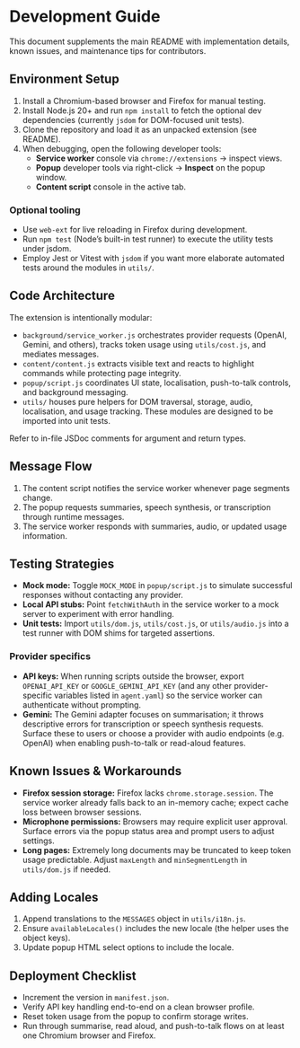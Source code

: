 # Development Guide

This document supplements the main README with implementation details, known issues, and maintenance tips for contributors.

## Environment Setup

1. Install a Chromium-based browser and Firefox for manual testing.
2. Install Node.js 20+ and run `npm install` to fetch the optional dev dependencies (currently `jsdom` for DOM-focused unit tests).
3. Clone the repository and load it as an unpacked extension (see README).
4. When debugging, open the following developer tools:
   - **Service worker** console via `chrome://extensions` → inspect views.
   - **Popup** developer tools via right-click → **Inspect** on the popup window.
   - **Content script** console in the active tab.

### Optional tooling

- Use `web-ext` for live reloading in Firefox during development.
- Run `npm test` (Node’s built-in test runner) to execute the utility tests under jsdom.
- Employ Jest or Vitest with `jsdom` if you want more elaborate automated tests around the modules in `utils/`.

## Code Architecture

The extension is intentionally modular:

- `background/service_worker.js` orchestrates provider requests (OpenAI, Gemini, and others), tracks token usage using `utils/cost.js`, and mediates messages.
- `content/content.js` extracts visible text and reacts to highlight commands while protecting page integrity.
- `popup/script.js` coordinates UI state, localisation, push-to-talk controls, and background messaging.
- `utils/` houses pure helpers for DOM traversal, storage, audio, localisation, and usage tracking. These modules are designed to be imported into unit tests.

Refer to in-file JSDoc comments for argument and return types.

## Message Flow

1. The content script notifies the service worker whenever page segments change.
2. The popup requests summaries, speech synthesis, or transcription through runtime messages.
3. The service worker responds with summaries, audio, or updated usage information.

## Testing Strategies

- **Mock mode:** Toggle `MOCK_MODE` in `popup/script.js` to simulate successful responses without contacting any provider.
- **Local API stubs:** Point `fetchWithAuth` in the service worker to a mock server to experiment with error handling.
- **Unit tests:** Import `utils/dom.js`, `utils/cost.js`, or `utils/audio.js` into a test runner with DOM shims for targeted assertions.

### Provider specifics

- **API keys:** When running scripts outside the browser, export `OPENAI_API_KEY` or `GOOGLE_GEMINI_API_KEY` (and any other provider-specific variables listed in `agent.yaml`) so the service worker can authenticate without prompting.
- **Gemini:** The Gemini adapter focuses on summarisation; it throws descriptive errors for transcription or speech synthesis requests. Surface these to users or choose a provider with audio endpoints (e.g. OpenAI) when enabling push-to-talk or read-aloud features.

## Known Issues & Workarounds

- **Firefox session storage:** Firefox lacks `chrome.storage.session`. The service worker already falls back to an in-memory cache; expect cache loss between browser sessions.
- **Microphone permissions:** Browsers may require explicit user approval. Surface errors via the popup status area and prompt users to adjust settings.
- **Long pages:** Extremely long documents may be truncated to keep token usage predictable. Adjust `maxLength` and `minSegmentLength` in `utils/dom.js` if needed.

## Adding Locales

1. Append translations to the `MESSAGES` object in `utils/i18n.js`.
2. Ensure `availableLocales()` includes the new locale (the helper uses the object keys).
3. Update popup HTML select options to include the locale.

## Deployment Checklist

- Increment the version in `manifest.json`.
- Verify API key handling end-to-end on a clean browser profile.
- Reset token usage from the popup to confirm storage writes.
- Run through summarise, read aloud, and push-to-talk flows on at least one Chromium browser and Firefox.

